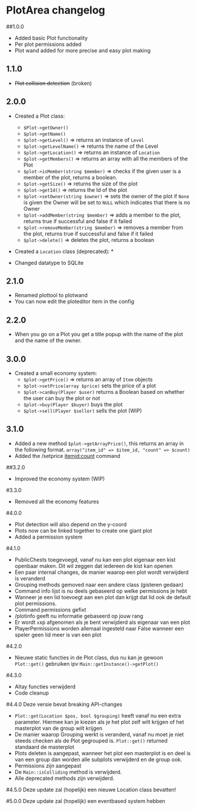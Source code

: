 # PlotArea changelog

##1.0.0

* Added basic Plot functionality
* Per plot permissions added
* Plot wand added for more precise and easy plot making

## 1.1.0
* ~~Plot collision detection~~ (broken)

## 2.0.0
* Created a Plot class:
    * `$Plot->getOwner()`
    * `$plot->getName()`
    * `$plot->getLevel()` => returns an instance of `Level`
    * `$plot->getLevelName()` => returns the name of the Level
    * `$plot->getLocation()` => returns an instance of `Location`
    * `$plot->getMembers()` => returns an array with all the members of the Plot
    * `$plot->isMember(string $member)` => checks if the given user is a member of the plot, returns a boolean.
    * `$plot->getSize()` => returns the size of the plot
    * `$plot->getId()` => returns the Id of the plot
    * `$plot->setOwner(string $owner)` => sets the owner of the plot if `None` is given the Owner will be set to `NULL` which indicates that there is no Owner
    * `$plot->addMember(string $member)` => adds a member to the plot, returns true if successful and false if it failed
    * `$plot->removeMember(string $member)` => removes a member from the plot, returns true if successful and false if it failed
    * `$plot->delete()` => deletes the plot, returns a boolean
    
* Created a `Location` class (deprecated):
    * 
     
* Changed datatype to SQLite

## 2.1.0
* Renamed plottool to plotwand
* You can now edit the ploteditor item in the config

## 2.2.0
* When you go on a Plot you get a title popup with the name of the plot and the name of the owner.

## 3.0.0
* Created a small economy system:
    * `$plot->getPrice()` => returns an array of `Item` objects
    * `$plot->setPrice(array $price)` sets the price of a plot
    * `$plot->canBuy(Player $user)` returns a Boolean based on whether the user can buy the plot or not
    * `$plot->buy(Player $buyer)` buys the plot
    * `$plot->sell(Player $seller)` sells the plot (WIP)

## 3.1.0
* Added a new method `$plot->getArrayPrice()`, this returns an array in the following format. `array("item_id" => $item_id, "count" => $count)`
* Added the /setprice <itemid:count> command

##3.2.0
* Improved the economy system (WIP)

#3.3.0 
* Removed all the economy features

#4.0.0
* Plot detection will also depend on the y-coord
* Plots now can be linked together to create one giant plot
* Added a permission system

#4.1.0
* PublicChests toegevoegd, vanaf nu kan een plot eigenaar een kist openbaar maken. Dit wil zeggen dat iedereen de kist kan openen
* Een paar internal changes, de manier waarop een plot wordt verwijderd is veranderd
* Grouping methods gemoved naar een andere class (gisteren gedaan)
* Command info lijst is nu deels gebaseerd op welke permissions je hebt
* Wanneer je een lid toevoegt aan een plot dan krijgt dat lid ook de default plot permissions.
* Command permissions gefixt
* /plotinfo geeft nu informatie gebaseerd op jouw rang
* Er wordt `x`xp afgenomen als je bent verwijderd als eigenaar van een plot
* PlayerPermissions worden allemaal ingesteld naar False wanneer een speler geen lid meer is van een plot

#4.2.0
* Nieuwe static functies in de Plot class, dus nu kan je gewoon `Plot::get()` gebruiken ipv `Main::getInstance()->getPlot()`

#4.3.0
* Altay functies verwijderd
* Code cleanup

#4.4.0
Deze versie bevat breaking API-changes
* `Plot::get(Location $pos, bool $grouping)` heeft vanaf nu een extra parameter. Hiermee kan je kiezen als je het plot zelf wilt krijgen of het masterplot van de group wilt krijgen
* De manier waarop Grouping werkt is veranderd, vanaf nu moet je niet steeds checken als de Plot gegrouped is. ``Plot::get()`` returned standaard de masterplot
* Plots deleten is aangepast, wanneer het plot een masterplot is en deel is van een group dan worden alle subplots verwijderd en de group ook.
* Permissions zijn aangepast
* De ``Main::isColliding`` method is verwijderd.
* Alle deprecated methods zijn verwijderd.

#4.5.0
Deze update zal (hopelijk) een nieuwe Location class bevatten!

#5.0.0
Deze update zal (hopelijk) een eventbased system hebben
